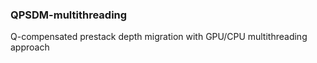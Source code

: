 ### QPSDM-multithreading
Q-compensated prestack depth migration with GPU/CPU multithreading approach

